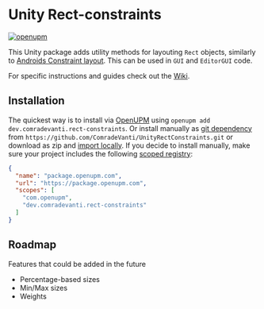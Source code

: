 ﻿# Unity Rect-constraints

[![openupm](https://img.shields.io/npm/v/dev.comradevanti.rect-constraints?label=openupm&registry_uri=https://package.openupm.com)](https://openupm.com/packages/dev.comradevanti.rect-constraints/)

This Unity package adds utility methods for layouting `Rect` objects, similarly
to [Androids Constraint layout](https://developer.android.com/develop/ui/views/layout/constraint-layout).
This can be used in `GUI` and `EditorGUI` code.

For specific instructions and guides check out the [Wiki](https://github.com/ComradeVanti/UnityRectConstraints/wiki).

## Installation

The quickest way is to install via [OpenUPM](https://openupm.com)
using `openupm add dev.comradevanti.rect-constraints`. Or install manually
as [git dependency](https://docs.unity3d.com/Manual/upm-ui-giturl.html)
from `https://github.com/ComradeVanti/UnityRectConstraints.git` or download as
zip and [import locally](https://docs.unity3d.com/Manual/upm-ui-local.html).
If you
decide to install manually, make sure your project includes the
following [scoped registry](https://docs.unity3d.com/Manual/upm-scoped.html):

```json
{
  "name": "package.openupm.com",
  "url": "https://package.openupm.com",
  "scopes": [
    "com.openupm",
    "dev.comradevanti.rect-constraints"
  ]
}
```

## Roadmap

Features that could be added in the future

- Percentage-based sizes
- Min/Max sizes
- Weights